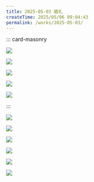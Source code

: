 ```yaml
---
title: 2025-05-03 婚礼
createTime: 2025/05/06 09:04:43
permalink: /works/2025-05-03/
---
```


::: card-masonry

![](https://oss.ajohn.top/blog/works/2025-05-03/11.webp)

![](https://oss.ajohn.top/blog/works/2025-05-03/3.webp)

![](https://oss.ajohn.top/blog/works/2025-05-03/5.webp)

![](https://oss.ajohn.top/blog/works/2025-05-03/7.webp)

![](https://oss.ajohn.top/blog/works/2025-05-03/8.webp)

:::

![](https://oss.ajohn.top/blog/works/2025-05-03/2.webp)

![](https://oss.ajohn.top/blog/works/2025-05-03/1.webp)

![](https://oss.ajohn.top/blog/works/2025-05-03/10.webp)

![](https://oss.ajohn.top/blog/works/2025-05-03/6.webp)

![](https://oss.ajohn.top/blog/works/2025-05-03/9.webp)

![](https://oss.ajohn.top/blog/works/2025-05-03/4.webp)
